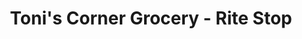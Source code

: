 ---
title: "Toni's Corner Grocery - Rite Stop"
url: /sussex-corner/tonis-corner-grocery-rite-stop/
shop: convenience
---